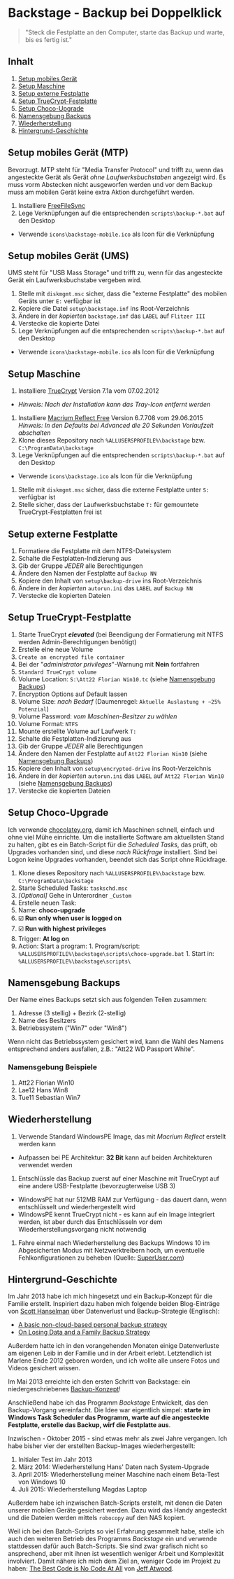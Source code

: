 # Backstage - Backup bei Doppelklick

> "Steck die Festplatte an den Computer, starte das Backup und warte, bis es fertig ist."

## Inhalt

1. [Setup mobiles Gerät](#setup-mobiles-gerät)
1. [Setup Maschine](#setup-maschine)
1. [Setup externe Festplatte](#setup-externe-festplatte)
1. [Setup TrueCrypt-Festplatte](#setup-truecrypt-festplatte)
1. [Setup Choco-Upgrade](#setup-choco-upgrade)
1. [Namensgebung Backups](#namensgebung-backups)
1. [Wiederherstellung](#wiederherstellung)
1. [Hintergrund-Geschichte](#hintergrund-geschichte)

## Setup mobiles Gerät (MTP)

Bevorzugt. MTP steht für "Media Transfer Protocol" und trifft zu, wenn das angesteckte Gerät als Gerät _ohne Laufwerksbuchstaben_ angezeigt wird. Es muss vorm Abstecken nicht ausgeworfen werden und vor dem Backup muss am mobilen Gerät keine extra Aktion durchgeführt werden.

1. Installiere [FreeFileSync](http://www.freefilesync.org/download.php)
1. Lege Verknüpfungen auf die entsprechenden `scripts\backup-*.bat` auf den Desktop
  - Verwende `icons\backstage-mobile.ico` als Icon für die Verknüpfung



## Setup mobiles Gerät (UMS)

UMS steht für "USB Mass Storage" und trifft zu, wenn für das angesteckte Gerät ein Laufwerksbuchstabe vergeben wird.

1. Stelle mit `diskmgmt.msc` sicher, dass die "externe Festplatte" des mobilen Geräts unter `E:` verfügbar ist
1. Kopiere die Datei `setup\backstage.inf` ins Root-Verzeichnis
  1. Ändere in der _kopierten_ `backstage.inf` das `LABEL` auf `Flitzer III`
  1. Verstecke die kopierte Datei
1. Lege Verknüpfungen auf die entsprechenden `scripts\backup-*.bat` auf den Desktop
  - Verwende `icons\backstage-mobile.ico` als Icon für die Verknüpfung

## Setup Maschine

1. Installiere [TrueCrypt](https://www.truecrypt71a.com) Version 7.1a vom 07.02.2012
  - _Hinweis: Nach der Installation kann das Tray-Icon entfernt werden_
1. Installiere [Macrium Reflect Free](http://www.macrium.com/reflectfree.aspx) Version 6.7.708 vom 29.06.2015  
  _Hinweis: In den Defaults bei Advanced die 20 Sekunden Vorlaufzeit abschalten_
1. Klone dieses Repository nach `%ALLUSERSPROFILE%\backstage` bzw. `C:\ProgramData\backstage`
1. Lege Verknüpfungen auf die entsprechenden `scripts\backup-*.bat` auf den Desktop
  - Verwende `icons\backstage.ico` als Icon für die Verknüpfung
1. Stelle mit `diskmgmt.msc` sicher, dass die externe Festplatte unter `S:` verfügbar ist
1. Stelle sicher, dass der Laufwerksbuchstabe `T:` für gemountete TrueCrypt-Festplatten frei ist

## Setup externe Festplatte

1. Formatiere die Festplatte mit dem NTFS-Dateisystem
  1. Schalte die Festplatten-Indizierung aus
  1. Gib der Gruppe _JEDER_ alle Berechtigungen
  1. Ändere den Namen der Festplatte auf `Backup NN`
1. Kopiere den Inhalt von `setup\backup-drive` ins Root-Verzeichnis
  1. Ändere in der _kopierten_ `autorun.ini` das `LABEL` auf `Backup NN`
  1. Verstecke die kopierten Dateien

## Setup TrueCrypt-Festplatte

1. Starte TrueCrypt _**elevated**_ (bei Beendigung der Formatierung mit NTFS werden Admin-Berechtigungen benötigt)
1. Erstelle eine neue Volume
  1. `Create an encrypted file container`
  1. Bei der "_administrator privileges_"-Warnung mit **Nein** fortfahren
  1. `Standard TrueCrypt volume`
  1. Volume Location: `S:\Att22 Florian Win10.tc` (siehe [Namensgebung Backups](#namensgebung-backups))
  1. Encryption Options auf Default lassen
  1. Volume Size: _nach Bedarf_ (Daumenregel: `Aktuelle Auslastung + ~25% Potenzial`)
  1. Volume Password: _vom Maschinen-Besitzer zu wählen_
  1. Volume Format: `NTFS`
1. Mounte erstellte Volume auf Laufwerk `T:`
  1. Schalte die Festplatten-Indizierung aus
  1. Gib der Gruppe _JEDER_ alle Berechtigungen
  1. Ändere den Namen der Festplatte auf `Att22 Florian Win10` (siehe [Namensgebung Backups](#namensgebung-backups))
1. Kopiere den Inhalt von `setup\encrypted-drive` ins Root-Verzeichnis
  1. Ändere in der _kopierten_ `autorun.ini` das `LABEL` auf `Att22 Florian Win10` (siehe [Namensgebung Backups](#namensgebung-backups))
  1. Verstecke die kopierten Dateien

## Setup Choco-Upgrade

Ich verwende [chocolatey.org](http://chocolatey.org), damit ich Maschinen schnell, einfach und ohne viel Mühe einrichte. Um die installierte Software am aktuellsten Stand zu halten, gibt es ein Batch-Script für die _Scheduled Tasks_, das prüft, ob Upgrades vorhanden sind, und diese _nach Rückfrage_ installiert. Sind bei Logon keine Upgrades vorhanden, beendet sich das Script ohne Rückfrage.

1. Klone dieses Repository nach `%ALLUSERSPROFILE%\backstage` bzw. `C:\ProgramData\backstage`
1. Starte Scheduled Tasks: `taskschd.msc`
1. _[Optional]_ Gehe in Unterordner `_Custom`
1. Erstelle neuen Task:
  1. Name: **choco-upgrade**
  1. :ballot_box_with_check: **Run only when user is logged on**
  1. :ballot_box_with_check: **Run with highest privileges**
  1. Trigger: **At log on**
  1. Action: Start a program:
    1. Program/script: `%ALLUSERSPROFILE%\backstage\scripts\choco-upgrade.bat`
    1. Start in: `%ALLUSERSPROFILE%\backstage\scripts\`

## Namensgebung Backups

Der Name eines Backups setzt sich aus folgenden Teilen zusammen:

1. Adresse (3 stellig) + Bezirk (2-stellig)
1. Name des Besitzers
1. Betriebssystem ("Win7" oder "Win8")

Wenn nicht das Betriebssystem gesichert wird, kann die Wahl des Namens entsprechend anders ausfallen, z.B.: "Att22 WD Passport White".

### Namensgebung Beispiele

1. Att22 Florian Win10
1. Lae12 Hans Win8
1. Tue11 Sebastian Win7

## Wiederherstellung

1. Verwende Standard WindowsPE Image, das mit _Macrium Reflect_ erstellt werden kann
  - Aufpassen bei PE Architektur: **32 Bit** kann auf beiden Architekturen verwendet werden
1. Entschlüssle das Backup zuerst auf einer Maschine mit TrueCrypt auf eine andere USB-Festplatte (bevorzugterweise USB 3)
  - WindowsPE hat nur 512MB RAM zur Verfügung - das dauert dann, wenn entschlüsselt _und_ wiederhergestellt wird
  - WindowsPE kennt TrueCrypt nicht - es kann auf ein Image integriert werden, ist aber durch das Entschlüsseln _vor_ dem Wiederherstellungsvorgang nicht notwendig
1. Fahre einmal nach Wiederherstellung des Backups Windows 10 im Abgesicherten Modus mit Netzwerktreibern hoch, um eventuelle Fehlkonfigurationen zu beheben (Quelle: [SuperUser.com](http://superuser.com/a/513746))

## Hintergrund-Geschichte

Im Jahr 2013 habe ich mich hingesetzt und ein Backup-Konzept für die Familie erstellt. Inspiriert dazu haben mich folgende beiden Blog-Einträge von [Scott Hanselman](http://www.hanselman.com/about/) über Datenverlust und Backup-Strategie (Englisch):
- [A basic non-cloud-based personal backup strategy](http://www.hanselman.com/blog/ABasicNoncloudbasedPersonalBackupStrategy.aspx)
- [On Losing Data and a Family Backup Strategy](http://www.hanselman.com/blog/OnLosingDataAndAFamilyBackupStrategy.aspx)

Außerdem hatte ich in den vorangehenden Monaten einige Datenverluste am eigenen Leib in der Familie und in der Arbeit erlebt. Letztendlich ist Marlene Ende 2012 geboren worden, und ich wollte alle unsere Fotos und Videos gesichert wissen.

Im Mai 2013 erreichte ich den ersten Schritt von Backstage: ein niedergeschriebenes [Backup-Konzept](docs/backup-konzept.pdf)!

Anschließend habe ich das Programm _Backstage_ Entwickelt, das den Backup-Vorgang vereinfacht. Die Idee war eigentlich simpel: **starte im Windows Task Scheduler das Programm, warte auf die angesteckte Festplatte, erstelle das Backup, wirf die Festplatte aus**.

Inzwischen - Oktober 2015 - sind etwas mehr als zwei Jahre vergangen. Ich habe bisher vier der erstellten Backup-Images wiederhergestellt:

1. Initialer Test im Jahr 2013
1. März 2014: Wiederherstellung Hans' Daten nach System-Upgrade
1. April 2015: Wiederherstellung meiner Maschine nach einem Beta-Test von Windows 10
1. Juli 2015: Wiederherstellung Magdas Laptop

Außerdem habe ich inzwischen Batch-Scripts erstellt, mit denen die Daten unserer mobilen Geräte gesichert werden. Dazu wird das Handy angesteckt und die Dateien werden mittels `robocopy` auf den NAS kopiert.

Weil ich bei den Batch-Scripts so viel Erfahrung gesammelt habe, stelle ich auch den weiteren Betrieb des Programms _Backstage_ ein und verwende stattdessen dafür auch Batch-Scripts. Sie sind zwar grafisch nicht so ansprechend, aber mit ihnen ist wesentlich weniger Arbeit und Komplexität involviert. Damit nähere ich mich dem Ziel an, weniger Code im Projekt zu haben: [The Best Code is No Code At All](http://blog.codinghorror.com/the-best-code-is-no-code-at-all/) von [Jeff Atwood](https://en.wikipedia.org/wiki/Jeff_Atwood).
